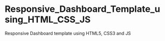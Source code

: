 # Responsive_Dashboard_Template_using_HTML_CSS_JS
Responsive Dashboard template using HTML5, CSS3 and JS
